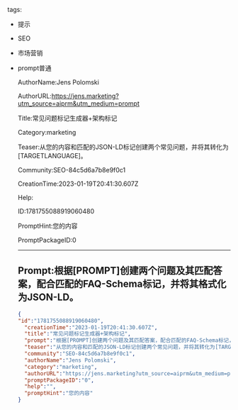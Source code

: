   tags: 
- 提示
- SEO
- 市场营销
- prompt普通

  AuthorName:Jens Polomski

  AuthorURL:https://jens.marketing?utm_source=aiprm&utm_medium=prompt

  Title:常见问题标记生成器+架构标记

  Category:marketing

  Teaser:从您的内容和匹配的JSON-LD标记创建两个常见问题，并将其转化为[TARGETLANGUAGE]。

  Community:SEO-84c5d6a7b8e9f0c1

  CreationTime:2023-01-19T20:41:30.607Z

  Help:

  ID:1781755088919060480

  PromptHint:您的内容

  PromptPackageID:0

  ---

  ## Prompt:根据[PROMPT]创建两个问题及其匹配答案，配合匹配的FAQ-Schema标记，并将其格式化为JSON-LD。

  ```json
  {
  "id":"1781755088919060480",
    "creationTime":"2023-01-19T20:41:30.607Z",
    "title":"常见问题标记生成器+架构标记",
    "prompt":"根据[PROMPT]创建两个问题及其匹配答案，配合匹配的FAQ-Schema标记，并将其格式化为JSON-LD。",
    "teaser":"从您的内容和匹配的JSON-LD标记创建两个常见问题，并将其转化为[TARGETLANGUAGE]。",
    "community":"SEO-84c5d6a7b8e9f0c1",
    "authorName":"Jens Polomski",
    "category":"marketing",
    "authorURL":"https://jens.marketing?utm_source=aiprm&utm_medium=prompt",
    "promptPackageID":"0",
    "help":"",
    "promptHint":"您的内容"
  }
  ```
